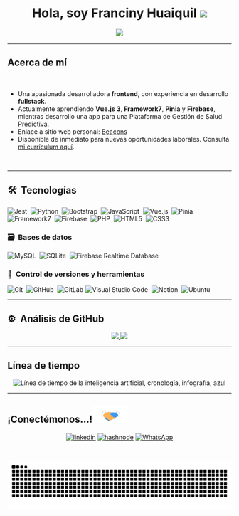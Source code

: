<h1 align="center"><b>Hola, soy Franciny Huaiquil </b><img src="https://media.giphy.com/media/hvRJCLFzcasrR4ia7z/giphy.gif" width="35"></h1>

<p align="center">
  <a href="https://github.com/DenverCoder1/readme-typing-svg">
    <img src="https://readme-typing-svg.herokuapp.com?font=Time+New+Roman&color=cyan&size=25&center=true&vCenter=true&width=800&height=100&lines=Desarrolladora+Web+Frontend+en+constante+aprendizaje.;Apasionada+por+la+innovación+y+los+desafíos.">
  </a>
</p>

---

## **Acerca de mí**

<br>

- Una apasionada desarrolladora **frontend**, con experiencia en desarrollo **fullstack**.
- Actualmente aprendiendo **Vue.js 3**, **Framework7**, **Pinia** y **Firebase**, mientras desarrollo una app para una Plataforma de Gestión de Salud Predictiva.
- Enlace a sitio web personal: [Beacons](https://beacons.ai/franciny.huaiquil)
- Disponible de inmediato para nuevas oportunidades laborales. Consulta [mi currículum aquí](https://github.com/Gatitacony/Gatitacony/blob/main/CV%20Franciny%20Huaiquil.pdf).

<br>

---

## 🛠 &nbsp;Tecnologías

![Jest](https://img.shields.io/badge/Jest-C21325?style=for-the-badge&logo=jest&logoColor=white)&nbsp;
![Python](https://img.shields.io/badge/python-3670A0?style=for-the-badge&logo=python&logoColor=ffdd54)&nbsp;
![Bootstrap](https://img.shields.io/badge/bootstrap-%23563D7C.svg?style=for-the-badge&logo=bootstrap&logoColor=white)&nbsp;
![JavaScript](https://img.shields.io/badge/javascript-%23323330.svg?style=for-the-badge&logo=javascript&logoColor=%23F7DF1E)&nbsp;
![Vue.js](https://img.shields.io/badge/vuejs-%2335495e.svg?style=for-the-badge&logo=vue-dot-js&logoColor=%234FC08D)&nbsp;
![Pinia](https://img.shields.io/badge/pinia-%2319A1F7.svg?style=for-the-badge&logo=vue.js&logoColor=white)&nbsp;
![Framework7](https://img.shields.io/badge/Framework7-%23F94A2C.svg?style=for-the-badge&logo=framework7&logoColor=white)&nbsp;
![Firebase](https://img.shields.io/badge/firebase-ffca28?style=for-the-badge&logo=firebase&logoColor=black)&nbsp;
![PHP](https://img.shields.io/badge/php-777BB4?style=for-the-badge&logo=php&logoColor=white)&nbsp;
![HTML5](https://img.shields.io/badge/html5-%23E34F26.svg?style=for-the-badge&logo=html5&logoColor=white)&nbsp;
![CSS3](https://img.shields.io/badge/css3-%231572B6.svg?style=for-the-badge&logo=css3&logoColor=white)&nbsp;

### 🗃 &nbsp;Bases de datos

![MySQL](https://img.shields.io/badge/MySQL-%2300f.svg?style=for-the-badge&logo=mysql&logoColor=white)&nbsp;
![SQLite](https://img.shields.io/badge/SQLite-%23003B57.svg?style=for-the-badge&logo=sqlite&logoColor=white)&nbsp;
![Firebase Realtime Database](https://img.shields.io/badge/Firebase%20Realtime%20DB-%23FFCA28.svg?style=for-the-badge&logo=firebase&logoColor=black)&nbsp;

### 🧰 &nbsp;Control de versiones y herramientas

![Git](https://img.shields.io/badge/git-%23F05033.svg?style=for-the-badge&logo=git&logoColor=white)&nbsp;
![GitHub](https://img.shields.io/badge/github-%23121011.svg?style=for-the-badge&logo=github&logoColor=white)&nbsp;
![GitLab](https://img.shields.io/badge/gitlab-%23181717.svg?style=for-the-badge&logo=gitlab&logoColor=white)
![Visual Studio Code](https://img.shields.io/badge/Visual%20Studio%20Code-0078d7.svg?style=for-the-badge&logo=visual-studio-code&logoColor=white)&nbsp;
![Notion](https://img.shields.io/badge/Notion-%23000000.svg?style=for-the-badge&logo=notion&logoColor=white)&nbsp;
![Ubuntu](https://img.shields.io/badge/Ubuntu-E95420?style=for-the-badge&logo=ubuntu&logoColor=white)

---

## ⚙️ &nbsp;Análisis de GitHub

<p align="center">
  <a href="https://github.com/Gatitacony">
    <img height="180em" src="https://github-readme-stats-eight-theta.vercel.app/api?username=Gatitacony&show_icons=true&theme=algolia&include_all_commits=true&count_private=true"/>
  </a>
  <a href="https://github.com/Gatitacony">
    <img height="180em" src="https://github-readme-stats-eight-theta.vercel.app/api/top-langs/?username=Gatitacony&layout=compact&langs_count=8&theme=algolia"/>
  </a>
</p>

---

## **Línea de tiempo**

<p align="center">
  <img src="https://raw.githubusercontent.com/Gatitacony/Gatitacony/main/l%C3%ADnea%20de%20tiempo%20de%20la%20inteligencia%20artificial%2C%20cronolog%C3%ADa%2C%20infograf%C3%ADa%2C%20azul.svg" alt="Línea de tiempo de la inteligencia artificial, cronología, infografía, azul">
</p>

---

## <b> ¡Conectémonos...!</b><img src="https://github.com/0xAbdulKhalid/0xAbdulKhalid/raw/main/assets/mdImages/handshake.gif" width ="80">

<p align="center">
<a href="https://www.linkedin.com/in/franciny-huaiquil-gonzalez-115606269" target="blank"><img align="center" src="https://user-images.githubusercontent.com/88904952/234979284-68c11d7f-1acc-4f0c-ac78-044e1037d7b0.png" alt="linkedin" height="50" width="50" /></a>
<a href="https://beacons.ai/franciny.huaiquil" target="blank"><img align="center" src="https://user-images.githubusercontent.com/88904952/234982196-562aea17-5532-4550-8c08-1c7cb994a541.png" alt="hashnode" height="50" width="50" /></a>
<a href="https://wa.me/56989143462" target="_blank">
  <img align="center" src="https://upload.wikimedia.org/wikipedia/commons/6/6b/WhatsApp.svg" alt="WhatsApp" height="50" width="50" />
</a>
</p>
<br>

![𝙶𝚒𝚝𝚑𝚞𝚋 𝙲𝚘𝚗𝚝𝚛𝚒𝚋𝚞𝚝𝚒𝚘𝚗 𝙶𝚛𝚊𝚙𝚑](https://github.com/JayantGoel001/JayantGoel001/blob/master/github-contribution-grid-snake.svg)
